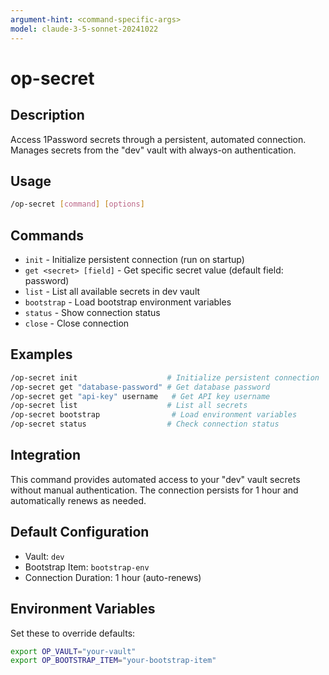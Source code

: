 ```yaml
---
argument-hint: <command-specific-args>
model: claude-3-5-sonnet-20241022
---
```


# op-secret

## Description
Access 1Password secrets through a persistent, automated connection. Manages secrets from the "dev" vault with always-on authentication.

## Usage
```bash
/op-secret [command] [options]
```

## Commands
- `init` - Initialize persistent connection (run on startup)
- `get <secret> [field]` - Get specific secret value (default field: password)
- `list` - List all available secrets in dev vault
- `bootstrap` - Load bootstrap environment variables
- `status` - Show connection status
- `close` - Close connection

## Examples
```bash
/op-secret init                    # Initialize persistent connection
/op-secret get "database-password" # Get database password
/op-secret get "api-key" username   # Get API key username
/op-secret list                    # List all secrets
/op-secret bootstrap                # Load environment variables
/op-secret status                  # Check connection status
```

## Integration
This command provides automated access to your "dev" vault secrets without manual authentication. The connection persists for 1 hour and automatically renews as needed.

## Default Configuration
- Vault: `dev`
- Bootstrap Item: `bootstrap-env`
- Connection Duration: 1 hour (auto-renews)

## Environment Variables
Set these to override defaults:
```bash
export OP_VAULT="your-vault"
export OP_BOOTSTRAP_ITEM="your-bootstrap-item"
```
